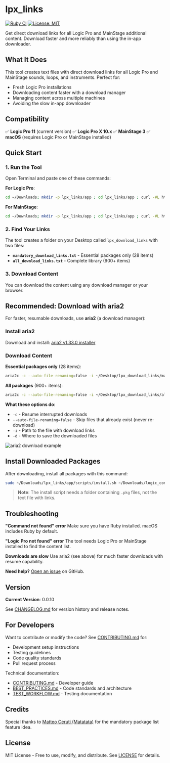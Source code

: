 # lpx_links

[![Ruby CI](https://github.com/davidteren/lpx_links/actions/workflows/ruby-ci.yml/badge.svg)](https://github.com/davidteren/lpx_links/actions/workflows/ruby-ci.yml)
[![License: MIT](https://img.shields.io/badge/License-MIT-yellow.svg)](https://opensource.org/licenses/MIT)

Get direct download links for all Logic Pro and MainStage additional content. Download faster and more reliably than using the in-app downloader.

## What It Does

This tool creates text files with direct download links for all Logic Pro and MainStage sounds, loops, and instruments. Perfect for:
- Fresh Logic Pro installations
- Downloading content faster with a download manager
- Managing content across multiple machines
- Avoiding the slow in-app downloader

## Compatibility

✅ **Logic Pro 11** (current version)
✅ **Logic Pro X 10.x**
✅ **MainStage 3**
✅ **macOS** (requires Logic Pro or MainStage installed)

## Quick Start

### 1. Run the Tool

Open Terminal and paste one of these commands:

**For Logic Pro**:
```bash
cd ~/Downloads; mkdir -p lpx_links/app ; cd lpx_links/app ; curl -#L https://github.com/davidteren/lpx_links/tarball/master | tar -xzv --strip-components 1 ; ./lpx_links.rb -n Logic
```

**For MainStage**:
```bash
cd ~/Downloads; mkdir -p lpx_links/app ; cd lpx_links/app ; curl -#L https://github.com/davidteren/lpx_links/tarball/master | tar -xzv --strip-components 1 ; ./lpx_links.rb -n Mainstage
```

### 2. Find Your Links

The tool creates a folder on your Desktop called `lpx_download_links` with two files:
- **`mandatory_download_links.txt`** - Essential packages only (28 items)
- **`all_download_links.txt`** - Complete library (900+ items)

### 3. Download Content

You can download the content using any download manager or your browser.

## Recommended: Download with aria2

For faster, resumable downloads, use **aria2** (a download manager):

### Install aria2

Download and install: [aria2 v1.33.0 installer](https://github.com/aria2/aria2/releases/download/release-1.33.0/aria2-1.33.0-osx-darwin.dmg)

### Download Content

**Essential packages only** (28 items):
```bash
aria2c -c --auto-file-renaming=false -i ~/Desktop/lpx_download_links/mandatory_download_links.txt -d ~/Downloads/logic_content
```

**All packages** (900+ items):
```bash
aria2c -c --auto-file-renaming=false -i ~/Desktop/lpx_download_links/all_download_links.txt -d ~/Downloads/logic_content
```

**What these options do**:
- `-c` - Resume interrupted downloads
- `--auto-file-renaming=false` - Skip files that already exist (never re-download)
- `-i` - Path to the file with download links
- `-d` - Where to save the downloaded files

![aria2 download example](https://github.com/davidteren/lpx_links/blob/master/images/aria2_example.png?raw=true)

## Install Downloaded Packages

After downloading, install all packages with this command:

```bash
sudo ~/Downloads/lpx_links/app/scripts/install.sh ~/Downloads/logic_content
```

> **Note**: The install script needs a folder containing `.pkg` files, not the text file with links.

## Troubleshooting

**"Command not found" error**
Make sure you have Ruby installed. macOS includes Ruby by default.

**"Logic Pro not found" error**
The tool needs Logic Pro or MainStage installed to find the content list.

**Downloads are slow**
Use aria2 (see above) for much faster downloads with resume capability.

**Need help?**
[Open an issue](https://github.com/davidteren/lpx_links/issues) on GitHub.

## Version

**Current Version**: 0.0.10

See [CHANGELOG.md](CHANGELOG.md) for version history and release notes.

## For Developers

Want to contribute or modify the code? See [CONTRIBUTING.md](docs/CONTRIBUTING.md) for:
- Development setup instructions
- Testing guidelines
- Code quality standards
- Pull request process

Technical documentation:
- [CONTRIBUTING.md](docs/CONTRIBUTING.md) - Developer guide
- [BEST_PRACTICES.md](docs/BEST_PRACTICES.md) - Code standards and architecture
- [TEST_WORKFLOW.md](docs/TEST_WORKFLOW.md) - Testing documentation

## Credits

Special thanks to [Matteo Ceruti (Matatata)](https://github.com/matatata) for the mandatory package list feature idea.

## License

MIT License - Free to use, modify, and distribute. See [LICENSE](docs/LICENSE) for details.


